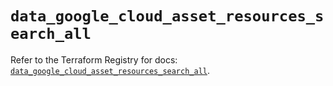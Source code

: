 # `data_google_cloud_asset_resources_search_all`

Refer to the Terraform Registry for docs: [`data_google_cloud_asset_resources_search_all`](https://registry.terraform.io/providers/hashicorp/google-beta/6.34.1/docs/data-sources/google_cloud_asset_resources_search_all).
